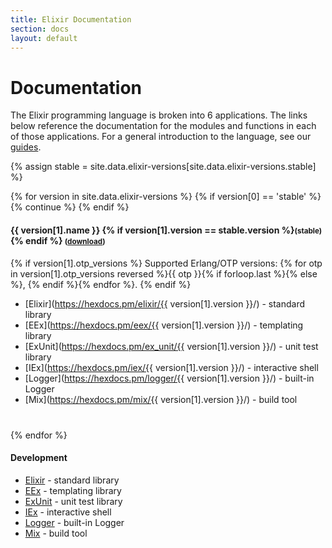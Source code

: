 ```yaml
---
title: Elixir Documentation
section: docs
layout: default
---
```


# Documentation

The Elixir programming language is broken into 6 applications. The links below
reference the documentation for the modules and functions in each of those
applications. For a general introduction to the language, see our [guides](/getting-started/introduction.html).

{% assign stable = site.data.elixir-versions[site.data.elixir-versions.stable] %}

{% for version in site.data.elixir-versions %}
  {% if version[0] == 'stable' %}
    {% continue %}
  {% endif %}

<h4 id="{{ version[1].name }}">
  {{ version[1].name }}
  {% if version[1].version == stable.version %}<small>(stable)</small>{% endif %}
  <small>(<a href="https://github.com/elixir-lang/elixir/releases/download/v{{ version[1].version }}/Docs.zip">download</a>)</small>
</h4>

{% if version[1].otp_versions %}
Supported Erlang/OTP versions: {% for otp in version[1].otp_versions reversed %}{{ otp }}{% if forloop.last %}{% else %}, {% endif %}{% endfor %}.
{% endif %}

* [Elixir](https://hexdocs.pm/elixir/{{ version[1].version }}/) - standard library
* [EEx](https://hexdocs.pm/eex/{{ version[1].version }}/) - templating library
* [ExUnit](https://hexdocs.pm/ex_unit/{{ version[1].version }}/) - unit test library
* [IEx](https://hexdocs.pm/iex/{{ version[1].version }}/) - interactive shell
* [Logger](https://hexdocs.pm/logger/{{ version[1].version }}/) - built-in Logger
* [Mix](https://hexdocs.pm/mix/{{ version[1].version }}/) - build tool

<div style="margin-top: 40px"></div>
{% endfor %}

#### Development

* [Elixir](https://hexdocs.pm/elixir/main/) - standard library
* [EEx](https://hexdocs.pm/eex/main/) - templating library
* [ExUnit](https://hexdocs.pm/ex_unit/main/) - unit test library
* [IEx](https://hexdocs.pm/iex/main/) - interactive shell
* [Logger](https://hexdocs.pm/logger/main/) - built-in Logger
* [Mix](https://hexdocs.pm/mix/main/) - build tool
